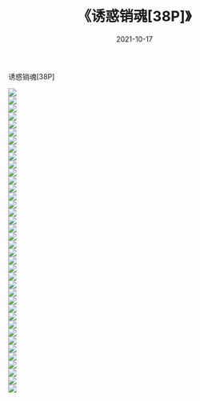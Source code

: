 ﻿---
layout: post
title:  《诱惑销魂[38P]》
date:   2021-10-17
img: http://pic.660000.xyz/1:/性感/2021/诱惑销魂[38P]/000.jpg
categories: [美女, 清纯, 唯美]
---

诱惑销魂[38P]

  ![](http://pic.660000.xyz/1:/性感/2021/诱惑销魂[38P]/001.jpg) <br> ![](http://pic.660000.xyz/1:/性感/2021/诱惑销魂[38P]/002.jpg) <br> ![](http://pic.660000.xyz/1:/性感/2021/诱惑销魂[38P]/003.jpg) <br> ![](http://pic.660000.xyz/1:/性感/2021/诱惑销魂[38P]/004.jpg) <br> ![](http://pic.660000.xyz/1:/性感/2021/诱惑销魂[38P]/005.jpg) <br> ![](http://pic.660000.xyz/1:/性感/2021/诱惑销魂[38P]/006.jpg) <br> ![](http://pic.660000.xyz/1:/性感/2021/诱惑销魂[38P]/007.jpg) <br> ![](http://pic.660000.xyz/1:/性感/2021/诱惑销魂[38P]/008.jpg) <br> ![](http://pic.660000.xyz/1:/性感/2021/诱惑销魂[38P]/009.jpg) <br> ![](http://pic.660000.xyz/1:/性感/2021/诱惑销魂[38P]/010.jpg) <br> ![](http://pic.660000.xyz/1:/性感/2021/诱惑销魂[38P]/011.jpg) <br> ![](http://pic.660000.xyz/1:/性感/2021/诱惑销魂[38P]/012.jpg) <br> ![](http://pic.660000.xyz/1:/性感/2021/诱惑销魂[38P]/013.jpg) <br> ![](http://pic.660000.xyz/1:/性感/2021/诱惑销魂[38P]/014.jpg) <br> ![](http://pic.660000.xyz/1:/性感/2021/诱惑销魂[38P]/015.jpg) <br> ![](http://pic.660000.xyz/1:/性感/2021/诱惑销魂[38P]/016.jpg) <br> ![](http://pic.660000.xyz/1:/性感/2021/诱惑销魂[38P]/017.jpg) <br> ![](http://pic.660000.xyz/1:/性感/2021/诱惑销魂[38P]/018.jpg) <br> ![](http://pic.660000.xyz/1:/性感/2021/诱惑销魂[38P]/019.jpg) <br> ![](http://pic.660000.xyz/1:/性感/2021/诱惑销魂[38P]/020.jpg) <br> ![](http://pic.660000.xyz/1:/性感/2021/诱惑销魂[38P]/021.jpg) <br> ![](http://pic.660000.xyz/1:/性感/2021/诱惑销魂[38P]/022.jpg) <br> ![](http://pic.660000.xyz/1:/性感/2021/诱惑销魂[38P]/023.jpg) <br> ![](http://pic.660000.xyz/1:/性感/2021/诱惑销魂[38P]/024.jpg) <br> ![](http://pic.660000.xyz/1:/性感/2021/诱惑销魂[38P]/025.jpg) <br> ![](http://pic.660000.xyz/1:/性感/2021/诱惑销魂[38P]/026.jpg) <br> ![](http://pic.660000.xyz/1:/性感/2021/诱惑销魂[38P]/027.jpg) <br> ![](http://pic.660000.xyz/1:/性感/2021/诱惑销魂[38P]/028.jpg) <br> ![](http://pic.660000.xyz/1:/性感/2021/诱惑销魂[38P]/029.jpg) <br> ![](http://pic.660000.xyz/1:/性感/2021/诱惑销魂[38P]/030.jpg) <br> ![](http://pic.660000.xyz/1:/性感/2021/诱惑销魂[38P]/031.jpg) <br> ![](http://pic.660000.xyz/1:/性感/2021/诱惑销魂[38P]/032.jpg) <br> ![](http://pic.660000.xyz/1:/性感/2021/诱惑销魂[38P]/033.jpg) <br> ![](http://pic.660000.xyz/1:/性感/2021/诱惑销魂[38P]/034.jpg) <br> ![](http://pic.660000.xyz/1:/性感/2021/诱惑销魂[38P]/035.jpg) <br> ![](http://pic.660000.xyz/1:/性感/2021/诱惑销魂[38P]/036.jpg) <br> ![](http://pic.660000.xyz/1:/性感/2021/诱惑销魂[38P]/037.jpg) <br> ![](http://pic.660000.xyz/1:/性感/2021/诱惑销魂[38P]/038.jpg) <br>